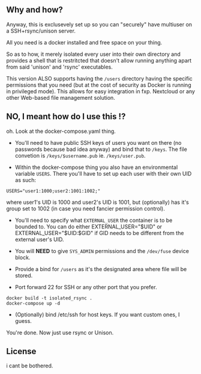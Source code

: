 Why and how?
------------

Anyway, this is exclusevely set up so you can "securely" have multiuser on a
SSH+rsync/unison server.

All you need is a docker installed and free space on your thing.

So as to how, it merely isolated every user into their own directory and
provides a shell that is restritcted that doesn't allow running anything
apart from said 'unison' and 'rsync' executables.

This version ALSO supports having the ```/users``` directory having the specific
permissions that you need (but at the cost of security as Docker is running in
privileged mode). This allows for easy integration in fxp. Nextcloud or any other
Web-based file management solution.

NO, I meant how do I use this !?
------------------------

oh. Look at the docker-compose.yaml thing.

 * You'll need to have public SSH keys of users you want on there
 (no passwords because bad idea anyway) and bind that to ``/keys``.
 The file convetion is ``/keys/$username.pub`` ie. ``/keys/user.pub``.

 * Within the docker-compose thing you also have an environmental variable
 ``USERS``. There you'll have to set up each user with their own UID as such: 
```
USERS="user1:1000;user2:1001:1002;"
```
where user1's UID is 1000 and user2's UID is 1001, but (optionally) has it's
group set to 1002 (in case you need fancier permission control).

 * You'll need to specify what ``EXTERNAL_USER`` the container is to be bounded to.
You can do either EXTERNAL_USER="$UID" or EXTERNAL_USER="$UID:$GID" if GID needs to
be different from the external user's UID.

 * You will **NEED** to give ``SYS_ADMIN`` permissions and the ``/dev/fuse`` device block.

 * Provide a bind for ``/users`` as it's the designated area where file will be
 stored.

 * Port forward 22 for SSH or any other port that you prefer.

```
docker build -t isolated_rsync .
docker-compose up -d
```

 * (Optionally) bind /etc/ssh for host keys. If you want custom ones, I guess.

You're done. Now just use rsync or Unison.

License
-------

i cant be bothered.


